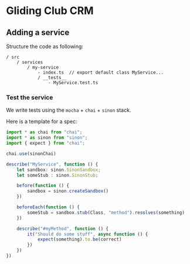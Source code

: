 # Gliding Club CRM

## Adding a service

Structure the code as following:

```
/ src
    / services
        / my-service
            - index.ts  // export default class MyService...
            / __tests__
                - MyService.test.ts
```

### Test the service
We write tests using the `mocha` + `chai` + `sinon` stack.

Here is a template for a spec:

```typescript
import * as chai from "chai";
import * as sinon from "sinon";
import { expect } from "chai";

chai.use(sinonChai)

describe("MyService", function () {
    let sandbox: sinon.SinonSandbox;
    let someStub : sinon.SinonStub;

    before(function () {
        sandbox = sinon.createSandbox()
    })

    beforeEach(function () {
        someStub = sandbox.stub(Class, "method").resolves(something)
    })

    describe("#myMethod", function () {
        it("Should do some stuff", async function () {
            expect(something).to.be(correct)
        })
    })
})

```
